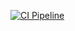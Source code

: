 [![CI Pipeline](https://github.com/difuz555/matchers_homework/actions/workflows/main.yml/badge.svg)](https://github.com/difuz555/matchers_homework/actions/workflows/main.yml)
